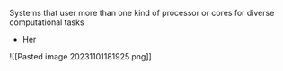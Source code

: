 Systems that user more than one kind of processor or cores for diverse computational tasks
- Her


![[Pasted image 20231101181925.png]]